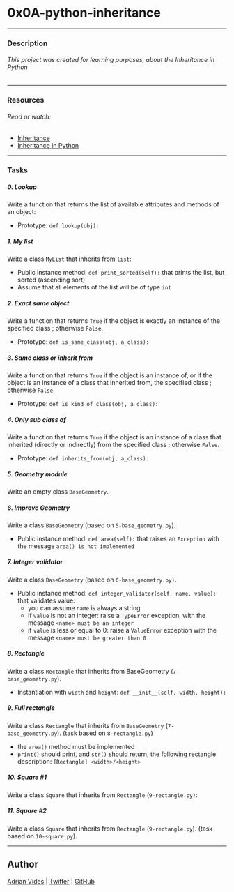 # 0x0A-python-inheritance
---
### Description
###### This project was created for learning purposes, about the Inheritance in Python
---
### Resources
###### Read or watch:
- [Inheritance]
- [Inheritance in Python]
---
### Tasks
##### 0. Lookup
Write a function that returns the list of available attributes and methods of an object:
- Prototype: ```def lookup(obj):```
##### 1. My list 
Write a class ```MyList``` that inherits from ```list```:
- Public instance method: ```def print_sorted(self):``` that prints the list, but sorted (ascending sort)
- Assume that all elements of the list will be of type ```int```
##### 2. Exact same object
Write a function that returns ```True``` if the object is exactly an instance of the specified class ; otherwise ```False```.
- Prototype: ```def is_same_class(obj, a_class):```
##### 3. Same class or inherit from
Write a function that returns ```True``` if the object is an instance of, or if the object is an instance of a class that inherited from, the specified class ; otherwise ```False```.
- Prototype: ```def is_kind_of_class(obj, a_class):```
##### 4. Only sub class of 
Write a function that returns ```True``` if the object is an instance of a class that inherited (directly or indirectly) from the specified class ; otherwise ```False```.
- Prototype: ```def inherits_from(obj, a_class):```
##### 5. Geometry module
Write an empty class ```BaseGeometry```.
##### 6. Improve Geometry 
Write a class ```BaseGeometry``` (based on ```5-base_geometry.py```).
- Public instance method: ```def area(self):``` that raises an ```Exception``` with the message ```area() is not implemented```
##### 7. Integer validator 
Write a class ```BaseGeometry``` (based on ```6-base_geometry.py)```.
- Public instance method: ```def integer_validator(self, name, value):``` that validates value:
    - you can assume ```name``` is always a string
    - if ```value``` is not an integer: raise a ```TypeError``` exception, with the message ```<name> must be an integer```
    - if ```value``` is less or equal to 0: raise a ```ValueError``` exception with the message ```<name> must be greater than 0```
##### 8. Rectangle
Write a class ```Rectangle``` that inherits from BaseGeometry (```7-base_geometry.py```).
- Instantiation with ```width``` and ```height```: ```def __init__(self, width, height):```
##### 9. Full rectangle
Write a class ```Rectangle``` that inherits from ```BaseGeometry``` (```7-base_geometry.py```). (task based on ```8-rectangle.py```)
- the ```area()``` method must be implemented
- ```print()``` should print, and ```str()``` should return, the following rectangle description: ```[Rectangle] <width>/<height>```
##### 10. Square #1 
Write a class ```Square``` that inherits from ```Rectangle``` (```9-rectangle.py)```:
##### 11. Square #2 
Write a class ```Square``` that inherits from ```Rectangle``` (```9-rectangle.py```). (task based on ```10-square.py```).

---
## Author
[Adrian Vides] | [Twitter] | [GitHub]

[Inheritance]: <https://docs.python.org/3.4/tutorial/classes.html#inheritance>
[Inheritance in Python]: <https://hub.packtpub.com/inheritance-python/>
[GitHub]: <https://github.com/AdrianVides56>
[Twitter]: <https://twitter.com/termi56661>
[Adrian Vides]: <https://www.linkedin.com/in/adrian-felipe-vides-jimenez-a201401b7> 
